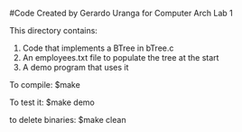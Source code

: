 #Code Created by Gerardo Uranga for Computer Arch Lab 1

This directory contains:
1) Code that implements a BTree in bTree.c
2) An employees.txt file to populate the tree at the start
3) A demo program that uses it

To compile:
$make

To test it:
$make demo

to delete binaries:
$make clean

